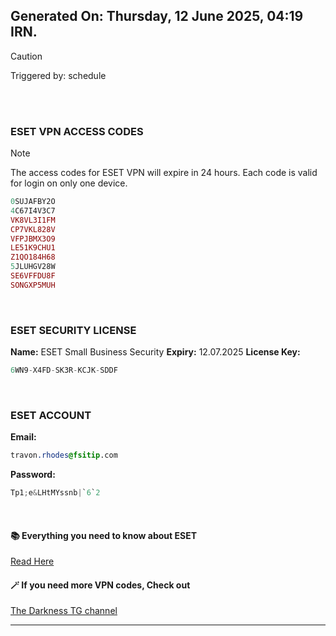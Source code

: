 ## Generated On: Thursday, 12 June 2025, 04:19 IRN.

> [!CAUTION]
> Triggered by: schedule

<br></br>

### ESET VPN ACCESS CODES

> [!NOTE]
> The access codes for ESET VPN will expire in 24 hours.
> Each code is valid for login on only one device.

```ruby
0SUJAFBY2O
4C67I4V3C7
VK8VL3I1FM
CP7VKL828V
VFPJBMX3O9
LE51K9CHU1
Z1QO184H68
5JLUHGV28W
SE6VFFDU8F
SONGXP5MUH
```

</br>

### ESET SECURITY LICENSE

**Name:** ESET Small Business Security
**Expiry:** 12.07.2025
**License Key:**

```POV-Ray SDL
6WN9-X4FD-SK3R-KCJK-SDDF
```

</br>

### ESET ACCOUNT

**Email:**

```CSS
travon.rhodes@fsitip.com
```

**Password:**

```POV-Ray SDL
Tp1;e&LHtMYssnb|`6`2
```

</br>

#### 📚 Everything you need to know about ESET

[Read Here](https://t.me/F_NiREvil/2113)

#### 🪄 If you need more VPN codes, Check out

[The Darkness TG channel](https://t.me/Eset_key_trial)

---

<br></br>


